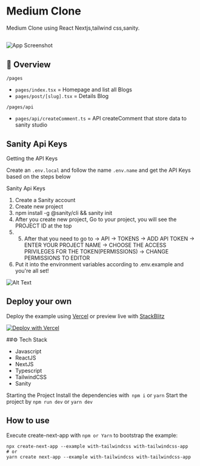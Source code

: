 
# Medium Clone

Medium Clone using React Nextjs,tailwind css,sanity.

##
![App Screenshot](https://ik.imagekit.io/1wydvliz6as/medium_4RygAwAia.jpg?ik-sdk-version=javascript-1.4.3&updatedAt=1649236510089)

## 📌 Overview

`/pages`

- `pages/index.tsx` = Homepage and list all Blogs
- `pages/post/[slug].tsx` = Details Blog

`/pages/api`
- `pages/api/createComment.ts` = API createComment that store data to sanity studio


## Sanity Api Keys

Getting the API Keys

Create an `.env.local` and follow the name `.env.name` and get the API Keys based on the steps below
    
Sanity Api Keys

1. Create a Sanity account
2. Create new project
3. npm install -g @sanity/cli && sanity init
4. After you create new project, Go to your project, you will see the PROJECT ID at the top
5. 5. After that you need to go to -> API -> TOKENS -> ADD API TOKEN -> ENTER YOUR PROJECT NAME -> CHOOSE THE ACCESS PRIVILEGES FOR THE TOKEN(PERMISSIONS) -> CHANGE PERMISSIONS TO EDITOR
6. Put it into the environment variables according to .env.example and you're all set!

![Alt Text](https://ik.imagekit.io/1wydvliz6as/ezgif.com-gif-maker__1__PAqzRqoG3.gif)


## Deploy your own

Deploy the example using [Vercel](https://vercel.com?utm_source=github&utm_medium=readme&utm_campaign=next-example) or preview live with [StackBlitz](https://stackblitz.com/github/vercel/next.js/tree/canary/examples/with-tailwindcss)

[![Deploy with Vercel](https://vercel.com/button)](https://vercel.com/new/git/external?repository-url=https://github.com/vercel/next.js/tree/canary/examples/with-tailwindcss&project-name=with-tailwindcss&repository-name=with-tailwindcss)

##⚙ Tech Stack
- Javascript
- ReactJS
- NextJS
- Typescript
- TailwindCSS
- Sanity


Starting the Project
Install the dependencies with` npm i` or `yarn`
Start the project by `npm run dev` or `yarn dev`

## How to use
Execute create-next-app with `npm or Yarn` to bootstrap the example:

```
npx create-next-app --example with-tailwindcss with-tailwindcss-app
# or
yarn create next-app --example with-tailwindcss with-tailwindcss-app
```